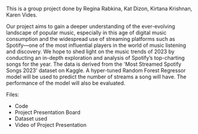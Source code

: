 This is a group project done by Regina Rabkina, Kat Dizon, Kirtana Krishnan, Karen Vides​.

Our project aims to gain a deeper understanding of the ever-evolving landscape of popular music, especially
in this age of digital music consumption and the widespread use of streaming platforms such as Spotify—one of 
the most influential players in the world of music listening and discovery. We hope to shed light on the music 
trends of 2023 by conducting an in-depth exploration and analysis of Spotify’s top-charting songs for the year. 
The data is derived from the 'Most Streamed Spotify Songs 2023' dataset on Kaggle. A hyper-tuned Random Forest 
Regressor model will be used to predict the number of streams a song will have. The performance of the model will 
also be evaluated. ​

​Files:
* Code
* Project Presentation Board
* Dataset used
* Video of Project Presentation
